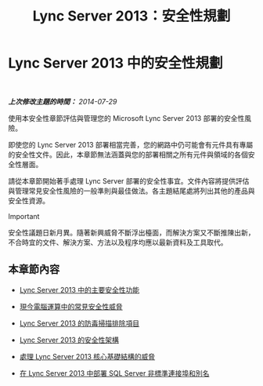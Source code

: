 ﻿---
title: Lync Server 2013：安全性規劃
TOCTitle: 安全性規劃
ms:assetid: 17eeba87-cafa-4e9b-852d-c017a7d10d59
ms:mtpsurl: https://technet.microsoft.com/zh-tw/library/Dn342827(v=OCS.15)
ms:contentKeyID: 56269071
ms.date: 08/10/2015
mtps_version: v=OCS.15
ms.translationtype: HT
---

# Lync Server 2013 中的安全性規劃

 

_**上次修改主題的時間：** 2014-07-29_

使用本安全性章節評估與管理您的 Microsoft Lync Server 2013 部署的安全性風險。

即使您的 Lync Server 2013 部署相當完善，您的網路中仍可能會有元件具有專屬的安全性文件。因此，本章節無法涵蓋與您的部署相關之所有元件與領域的各個安全性層面。

請從本章節開始著手處理 Lync Server 部署的安全性事宜。文件內容將提供評估與管理常見安全性風險的一般準則與最佳做法。各主題結尾處將列出其他的產品與安全性資源。

> [!IMPORTANT]  
> 安全性議題日新月異。隨著新興威脅不斷浮出檯面，而解決方案又不斷推陳出新，不合時宜的文件、解決方案、方法以及程序均應以最新資料及工具取代。



## 本章節內容

  - [Lync Server 2013 中的主要安全性功能](lync-server-2013-key-security-features.md)

  - [現今電腦運算中的常見安全性威脅](lync-server-2013-common-security-threats-in-modern-day-computing.md)

  - [Lync Server 2013 的防毒掃描排除項目](lync-server-2013-antivirus-scanning-exclusions.md)

  - [Lync Server 2013 的安全性架構](lync-server-2013-security-framework-for-lync-server.md)

  - [處理 Lync Server 2013 核心基礎結構的威脅](lync-server-2013-addressing-threats-to-your-core-infrastructure.md)

  - [在 Lync Server 2013 中部署 SQL Server 非標準連接埠和別名](deploying-a-sql-server-nonstandard-port-and-alias-in-lync-server-2013.md)


